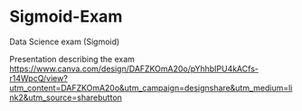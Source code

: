 # Sigmoid-Exam
Data Science exam (Sigmoid)

Presentation describing the exam 
https://www.canva.com/design/DAFZKOmA20o/pYhhbIPU4kACfs-r14WpcQ/view?utm_content=DAFZKOmA20o&utm_campaign=designshare&utm_medium=link2&utm_source=sharebutton
